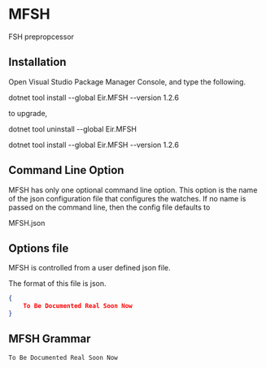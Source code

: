 # MFSH

FSH prepropcessor

## Installation

Open Visual Studio Package Manager Console, and type the following.

dotnet tool install --global Eir.MFSH --version 1.2.6

to upgrade,

dotnet tool uninstall --global Eir.MFSH

dotnet tool install --global Eir.MFSH --version 1.2.6

## Command Line Option

MFSH has only one optional command line option. This option is the name of the 
json configuration file that configures the watches.
If no name is passed on the command line, then the config file defaults to

MFSH.json

## Options file

MFSH is controlled from a user defined json file. 

The format of this file is json.

```json
{
	To Be Documented Real Soon Now
}
```

## MFSH Grammar

	To Be Documented Real Soon Now
